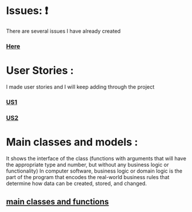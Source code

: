 # Issues: ❗
There are several issues I have already created
### [Here](https://github.com/maryamed14/MI-CC-22-23/issues)

# User Stories :
I made user stories and I will keep adding through the project 
### [US1](https://github.com/maryamed14/MI-CC-22-23/issues/2)
### [US2](https://github.com/maryamed14/MI-CC-22-23/issues/5)


# Main classes and models :
It shows the interface of the class (functions with arguments that will have the appropriate type and number, but without any business logic or functionality)
In computer software, business logic or domain logic is the part of the program that encodes the real-world business rules that determine how data can be created, stored, and changed.

## [main classes and functions](https://github.com/maryamed14/MI-CC-22-23/tree/main/skincare)
